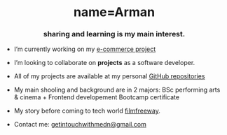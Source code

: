 <h1 align="center">name=Arman</h1>
<h3 align="center">sharing and learning is my main interest.</h3>

- I’m currently working on my [e-commerce project](https://devcodepush.github.io/e-commerce-project-online-book-store-/)

- I’m looking to collaborate on **projects** as a software developer.

- All of my projects are available at my personal [GitHub repositories](https://github.com/devcodepush)

- My main shooling and background are in 2 majors: BSc performing arts & cinema + Frontend developement Bootcamp certificate

- My story before coming to tech world [filmfreeway](https://filmfreeway.com/projects/2145296).

- Contact me: getintouchwithmedn@gmail.com

